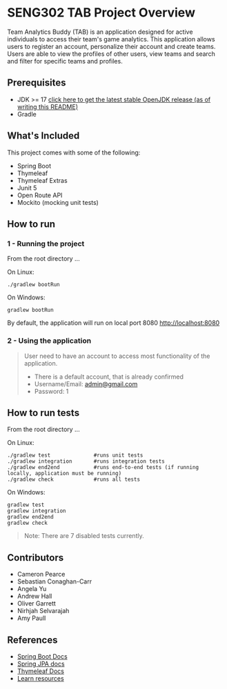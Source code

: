 # SENG302 TAB Project Overview
Team Analytics Buddy (TAB) is an application designed for active individuals to access their team's game analytics. This application allows users to register an account, personalize their account and create teams. Users are able to view the profiles of other users, view teams and search and filter for specific teams and profiles. 

## Prerequisites
- JDK >= 17 [click here to get the latest stable OpenJDK release (as of writing this README)](https://jdk.java.net/18/)
- Gradle

## What's Included
This project comes with some of the following:

- Spring Boot
- Thymeleaf
- Thymeleaf Extras
- Junit 5
- Open Route API
- Mockito (mocking unit tests)

## How to run
### 1 - Running the project
From the root directory ...

On Linux:
```
./gradlew bootRun
```

On Windows:
```
gradlew bootRun
```
 

By default, the application will run on local port 8080 [http://localhost:8080](http://localhost:8080)

### 2 - Using the application
> User need to have an account to access most functionality of the application.
> - There is a default account, that is already confirmed
> - Username/Email: admin@gmail.com
> - Password: 1

## How to run tests
From the root directory ...

On Linux:
```
./gradlew test              #runs unit tests
./gradlew integration       #runs integration tests
./gradlew end2end           #runs end-to-end tests (if running locally, application must be running)
./gradlew check             #runs all tests
```


On Windows:
```
gradlew test
gradlew integration
gradlew end2end
gradlew check
```
>Note: There are 7 disabled tests currently. 

## Contributors
- Cameron Pearce
- Sebastian Conaghan-Carr
- Angela Yu
- Andrew Hall
- Oliver Garrett
- Nirhjah Selvarajah
- Amy Paull

## References

- [Spring Boot Docs](https://docs.spring.io/spring-boot/docs/current/reference/htmlsingle/)
- [Spring JPA docs](https://docs.spring.io/spring-data/jpa/docs/current/reference/html/)
- [Thymeleaf Docs](https://www.thymeleaf.org/documentation.html)
- [Learn resources](https://learn.canterbury.ac.nz/course/view.php?id=17797&section=8)

